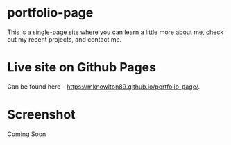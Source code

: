 # portfolio-page
This is a single-page site where you can learn a little more about me, check out my recent projects, and contact me.

# Live site on Github Pages
Can be found here - https://mknowlton89.github.io/portfolio-page/.

# Screenshot
Coming Soon